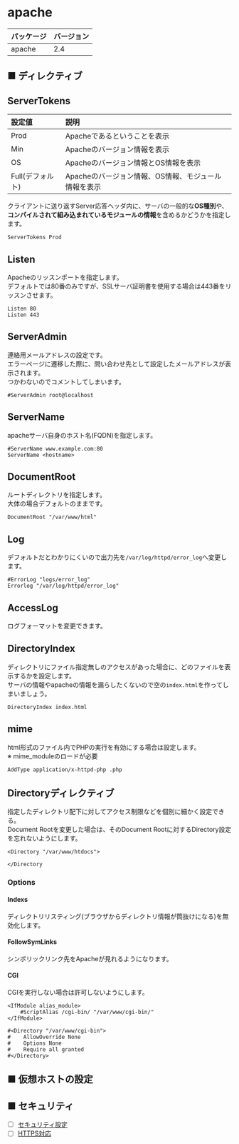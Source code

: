 # apache
|パッケージ|バージョン|
|:---|:---|
|apache|2.4|

## ■ ディレクティブ
## ServerTokens
|設定値|説明|
|:---|:---|
|Prod|Apacheであるということを表示|
|Min|Apacheのバージョン情報を表示|
|OS|Apacheのバージョン情報とOS情報を表示|
|Full(デフォルト)|Apacheのバージョン情報、OS情報、モジュール情報を表示|

クライアントに送り返すServer応答ヘッダ内に、サーバの一般的な**OS種別**や、**コンパイルされて組み込まれているモジュールの情報**を含めるかどうかを指定します。
```
ServerTokens Prod
```
## Listen
Apacheのリッスンポートを指定します。  
デフォルトでは80番のみですが、SSLサーバ証明書を使用する場合は443番をリッスンさせます。
```
Listen 80
Listen 443
```
## ServerAdmin
連絡用メールアドレスの設定です。  
エラーページに遷移した際に、問い合わせ先として設定したメールアドレスが表示されます。  
つかわないのでコメントしてしまいます。
```
#ServerAdmin root@localhost
```
## ServerName
apacheサーバ自身のホスト名(FQDN)を指定します。
```
#ServerName www.example.com:80
ServerName <hostname>
```
## DocumentRoot
ルートディレクトリを指定します。  
大体の場合デフォルトのままです。
```
DocumentRoot "/var/www/html"
```
## Log
デフォルトだとわかりにくいので出力先を`/var/log/httpd/error_log`へ変更します。
```
#ErrorLog "logs/error_log"
Errorlog "/var/log/httpd/error_log"
```
## AccessLog
ログフォーマットを変更できます。
## DirectoryIndex
ディレクトリにファイル指定無しのアクセスがあった場合に、どのファイルを表示するかを設定します。  
サーバの情報やapacheの情報を漏らしたくないので空の`index.html`を作ってしまいましょう。
```
DirectoryIndex index.html
```
## mime
html形式のファイル内でPHPの実行を有効にする場合は設定します。  
※ mime_moduleのロードが必要
```
AddType application/x-httpd-php .php
```
## Directoryディレクティブ
指定したディレクトリ配下に対してアクセス制限などを個別に細かく設定できる。  
Document Rootを変更した場合は、そのDocument Rootに対するDirectory設定を忘れないようにします。
```
<Directory "/var/www/htdocs">

</Directory
```
### Options
#### Indexs
ディレクトリリスティング(ブラウザからディレクトリ情報が筒抜けになる)を無効化します。
#### FollowSymLinks
シンボリックリンク先をApacheが見れるようになります。
#### CGI
CGIを実行しない場合は許可しないようにします。
```
<IfModule alias_module>
    #ScriptAlias /cgi-bin/ "/var/www/cgi-bin/"
</IfModule>

#<Directory "/var/www/cgi-bin">
#    AllowOverride None
#    Options None
#    Require all granted
#</Directory>
```
## ■ 仮想ホストの設定
## ■ セキュリティ
- [ ] [セキュリティ設定](https://github.com/thetaru/memorandum/tree/master/OS/Linux/CentOS8/apache/security)
- [ ] [HTTPS対応](https://github.com/thetaru/memorandum/tree/master/OS/Linux/CentOS8/apache/)
